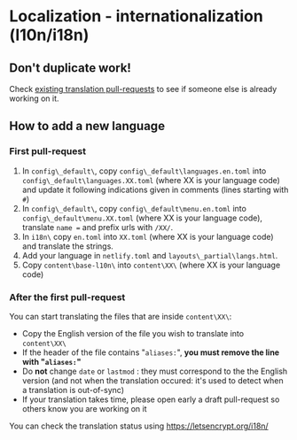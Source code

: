 
# Localization - internationalization (l10n/i18n)

## Don't duplicate work!

Check [existing translation pull-requests](https://github.com/letsencrypt/website/pulls?q=is%3Apr+is%3Aopen+label%3Atranslation) to see if someone else is already working on it.

## How to add a new language

### First pull-request

1. In `config\_default\`, copy `config\_default\languages.en.toml` into `config\_default\languages.XX.toml` (where XX is your language code) and update it following indications given in comments (lines starting with `#`)
2. In `config\_default\`, copy `config\_default\menu.en.toml` into `config\_default\menu.XX.toml` (where XX is your language code), translate `name =` and prefix urls with `/XX/`.
3. In `i18n\` copy `en.toml` into `XX.toml` (where XX is your language code) and translate the strings.
4. Add your language in `netlify.toml` and `layouts\_partial\langs.html`.
5. Copy `content\base-l10n\` into `content\XX\` (where XX is your language code)

### After the first pull-request

You can start translating the files that are inside `content\XX\`:

* Copy the English version of the file you wish to translate into `content\XX\`
* If the header of the file contains "`aliases:`", **you must remove the line with "`aliases:`"**
* Do **not** change `date` or `lastmod` : they must correspond to the the English version (and not when the translation occured: it's used to detect when a translation is out-of-sync)
* If your translation takes time, please open early a draft pull-request so others know you are working on it

You can check the translation status using https://letsencrypt.org/i18n/
